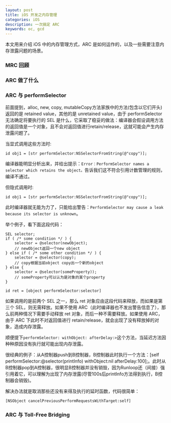 ```yaml
---
layout: post
title: iOS 开发之内存管理
categories: iOS
description: 一次搞定 ARC
keywords: oc, gcd
--- 
```

本文用来介绍 iOS 中的内存管理方式，ARC 是如何运作的，以及一些需要注意内存泄露问题的场景。

### MRC 回顾

### ARC 做了什么

### ARC 与 performSelector

前面提到，alloc, new, copy, mutableCopy方法家族中的方法(包含以它们开头)返回的是 retained value，其他的是 unretained value，由于 performSelector 无法确定将要执行的 SEL 是什么，它采取了稳妥的做法：编译器会假设调用方法的返回值是一个对象，且不会对返回值进行retain/release，这就可能会产生内存泄露问题了。


当显式调用这些方法时:

```objc
id obj1 = [str performSelector:NSSelectorFromString(@"copy")];
```
编译器能明显分析出来，并给出提示：`Error：PerformSelector names a selector which retains the object。`告诉我们这不符合引用计数管理的规则，编译不通过。

但隐式调用时:
```objc
id obj1 = [str performSelector:NSSelectorFromString(@"copy")];
```
此时编译器就无能为力了，只能给出警告：`PerformSelector may cause a leak because its selector is unknown`。

举个例子，看下面这段代码：
```objc
SEL selector;
if ( /* some condition */ ) {
    selector = @selector(newObject);
    // newObject返回一个new object
} else if ( /* some other condition */ ) {
    selector = @selector(copy);
    // copy根据当前object copy出一个新的object
} else {
    selector = @selector(someProperty));
    // someProperty可以认为是对象的某个property
}
    
id ret = [object performSelector:selector]
```
如果调用的是前两个 SEL 之一，那么 ret 对象应由这段代码来释放，而如果是第三个 SEL，则无需释放。如果不使用 ARC（此时编译器也不发出警告信息了），那么前两种情况下需要手动释放 ret 对象，而后一种不需要释放。如果使用 ARC，由于 ARC 下此时不对返回值进行 retain/release，就会出现了没有释放掉的对象，造成内存泄露。

顺便提下`performSelector: withObject: afterDelay:>`这个方法，当延迟方法因种种原因没有执行就可能出现内存泄露。

很经典的例子：从A控制器push到B控制器，B控制器此时执行一个方法：[self performSelector:@selector(printInfo) withObject:nil afterDelay:100];。此时从B控制器pop到A控制器，很明显B控制器并没有销毁，因为Runloop还（间接）强引用着它，可以理解为出现了内存泄露(尽管100s后printInfo方法得到执行，B控制器会销毁)。

解决办法就是取消那些还没有来得及执行的延时函数，代码很简单：

```objc
[NSObject cancelPreviousPerformRequestsWithTarget:self]
```
### ARC 与 Toll-Free Bridging
